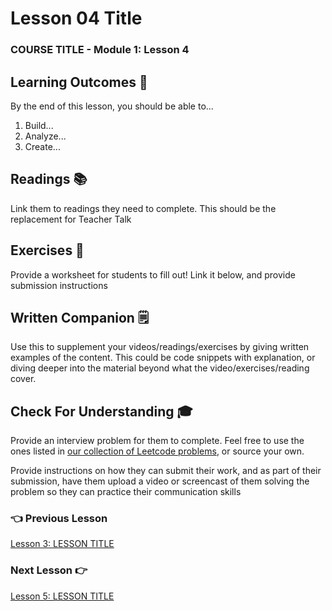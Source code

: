 # Lesson 04 Title

### COURSE TITLE - Module 1: Lesson 4

## Learning Outcomes 💫

By the end of this lesson, you should be able to...

1. Build...
1. Analyze...
1. Create...

## Readings 📚

Link them to readings they need to complete. This should be the replacement for Teacher Talk

## Exercises 💪

Provide a worksheet for students to fill out! Link it below, and provide submission instructions

## Written Companion 🗒

Use this to supplement your videos/readings/exercises by giving written examples of the content. This could be code snippets with explanation, or diving deeper into the material beyond what the video/exercises/reading cover.

## Check For Understanding 🎓

Provide an interview problem for them to complete. Feel free to use the ones listed in [our collection of Leetcode problems](make.sc/cs-leetcode), or source your own.

Provide instructions on how they can submit their work, and as part of their submission, have them upload a video or screencast of them solving the problem so they can practice their communication skills

### 👈 Previous Lesson

[Lesson 3: LESSON TITLE](/Module-01/Lesson-03.md)

### Next Lesson 👉

[Lesson 5: LESSON TITLE](/Module-01/Lesson-05.md)